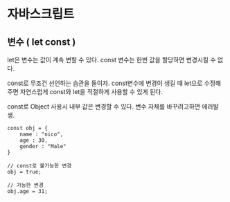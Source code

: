 # 자바스크립트

## 변수 ( let const )

let은 변수는 값이 계속 변할 수 있다.
const 변수는 한번 값을 할당하면 변경시킬 수 없다. 

const로 무조건 선언하는 습관을 들이자. 
const변수에 변경이 생길 때 let으로 수정해주면 자연스럽게 const와 let을 적절하게 사용할 수 있게 된다.


const로 Object 사용시 내부 값은 변경할 수 있다. 변수 자체를 바꾸려고하면 에러발생.

    const obj = {
    	name : "nico",
    	age : 30,
    	gender : "Male"
    }
    
    // const로 불가능한 변경
    obj = true;
    
    // 가능한 변경
    obj.age = 31;
